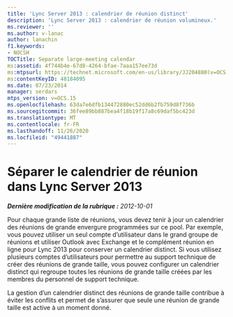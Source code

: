 ```yaml
---
title: 'Lync Server 2013 : calendrier de réunion distinct'
description: 'Lync Server 2013 : calendrier de réunion volumineux.'
ms.reviewer: ''
ms.author: v-lanac
author: lanachin
f1.keywords:
- NOCSH
TOCTitle: Separate large-meeting calendar
ms:assetid: 4f744b4e-67d8-4264-bfae-7aaa157ee73d
ms:mtpsurl: https://technet.microsoft.com/en-us/library/JJ204880(v=OCS.15)
ms:contentKeyID: 48184095
ms.date: 07/23/2014
manager: serdars
mtps_version: v=OCS.15
ms.openlocfilehash: 63da7e6dfb134472880ec52dd6b2fb759d8f736b
ms.sourcegitcommit: 36fee89bb887bea4f18b19f17a8c69daf5bc423d
ms.translationtype: MT
ms.contentlocale: fr-FR
ms.lasthandoff: 11/26/2020
ms.locfileid: "49441887"
---
```

# <a name="separate-large-meeting-calendar-in-lync-server-2013"></a>Séparer le calendrier de réunion dans Lync Server 2013

<div data-xmlns="http://www.w3.org/1999/xhtml">

<div class="topic" data-xmlns="http://www.w3.org/1999/xhtml" data-msxsl="urn:schemas-microsoft-com:xslt" data-cs="https://msdn.microsoft.com/">

<div data-asp="https://msdn2.microsoft.com/asp">



</div>

<div id="mainSection">

<div id="mainBody">

<span> </span>

_**Dernière modification de la rubrique :** 2012-10-01_

Pour chaque grande liste de réunions, vous devez tenir à jour un calendrier des réunions de grande envergure programmées sur ce pool. Par exemple, vous pouvez utiliser un seul compte d’utilisateur dans le grand groupe de réunions et utiliser Outlook avec Exchange et le complément réunion en ligne pour Lync 2013 pour conserver un calendrier distinct. Si vous utilisez plusieurs comptes d’utilisateurs pour permettre au support technique de créer des réunions de grande taille, vous pouvez configurer un calendrier distinct qui regroupe toutes les réunions de grande taille créées par les membres du personnel de support technique.

La gestion d’un calendrier distinct des réunions de grande taille contribue à éviter les conflits et permet de s’assurer que seule une réunion de grande taille est active à un moment donné.

</div>

<span> </span>

</div>

</div>

</div>

